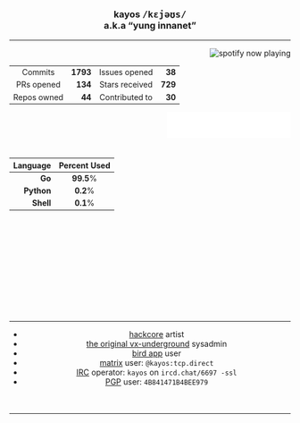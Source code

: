 <div align="center"><h3> kayos <rp>(</rp><rt><kbd>/kɛjəʊs/</kbd></rt><rp>)</rp><br /><rp>(</rp><rt>a.k.a <q>yung innanet</q></rt><rp>)</rp></h3>
<hr /><a href="https://open.spotify.com/user/t3wbn08kl3uunq96785bd2sl9"><img alt="spotify now playing" align="right" src="https://spotify-recently-played-readme.vercel.app/api?user=t3wbn08kl3uunq96785bd2sl9&unique=1&width=350&count=9"></a><div align="center"><br />
  
  |             |                         |                |                                       |
  |:-----------:|------------------------:|:--------------:|--------------------------------------:|
  |   Commits   |       **1793** | Issues opened  |                      **38** |
  | PRs opened  | **134** | Stars received |                       **729** |
  | Repos owned |  **44** | Contributed to | **30** |


<a href="#"><img alt="notable contributions" align="right" width="44%" src="metrics.plugin.notable.indepth.svg"></a><br />&nbsp;<br />&nbsp;<br />&nbsp;<br />

  | Language | Percent Used |
  |------------------------:|:--------------:|
  | **Go** | **99.5**% |
  | **Python** | **0.2**% |
  | **Shell** | **0.1**% |
    

<br />&nbsp;<br />&nbsp;<br />&nbsp;<br />&nbsp;<br />&nbsp;<br />&nbsp;<br />&nbsp;<br />&nbsp;<br />&nbsp;<br /><hr />

- [hackcore](https://soundcloud.com/queed-inc) artist <br />
- [the original vx-underground](https://vxug.fakedoma.in) sysadmin <br />
- [bird app](https://twitter.com/yunginnanet) user <br />
- [matrix](https://www.matrix.org/) user: `@kayos:tcp.direct` <br />
- [IRC](https://github.com/ergochat/ergo) operator: `kayos` on `ircd.chat/6697 -ssl` <br />
- [PGP](https://pgp.mit.edu/pks/lookup?op=get&search=0x4B841471B4BEE979) user: `4B841471B4BEE979` <br />&nbsp;<br />&nbsp;<br />

<hr /></div>

